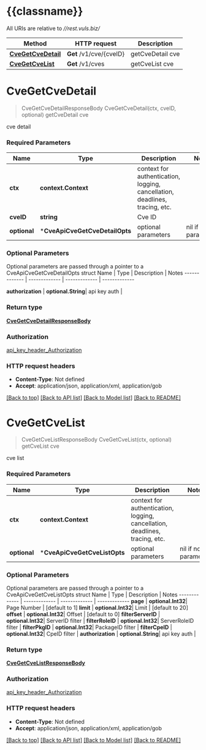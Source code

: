 # {{classname}}

All URIs are relative to *//rest.vuls.biz/*

Method | HTTP request | Description
------------- | ------------- | -------------
[**CveGetCveDetail**](CveApi.md#CveGetCveDetail) | **Get** /v1/cve/{cveID} | getCveDetail cve
[**CveGetCveList**](CveApi.md#CveGetCveList) | **Get** /v1/cves | getCveList cve

# **CveGetCveDetail**
> CveGetCveDetailResponseBody CveGetCveDetail(ctx, cveID, optional)
getCveDetail cve

cve detail

### Required Parameters

Name | Type | Description  | Notes
------------- | ------------- | ------------- | -------------
 **ctx** | **context.Context** | context for authentication, logging, cancellation, deadlines, tracing, etc.
  **cveID** | **string**| Cve ID | 
 **optional** | ***CveApiCveGetCveDetailOpts** | optional parameters | nil if no parameters

### Optional Parameters
Optional parameters are passed through a pointer to a CveApiCveGetCveDetailOpts struct
Name | Type | Description  | Notes
------------- | ------------- | ------------- | -------------

 **authorization** | **optional.String**| api key auth | 

### Return type

[**CveGetCveDetailResponseBody**](CveGetCveDetailResponseBody.md)

### Authorization

[api_key_header_Authorization](../README.md#api_key_header_Authorization)

### HTTP request headers

 - **Content-Type**: Not defined
 - **Accept**: application/json, application/xml, application/gob

[[Back to top]](#) [[Back to API list]](../README.md#documentation-for-api-endpoints) [[Back to Model list]](../README.md#documentation-for-models) [[Back to README]](../README.md)

# **CveGetCveList**
> CveGetCveListResponseBody CveGetCveList(ctx, optional)
getCveList cve

cve list

### Required Parameters

Name | Type | Description  | Notes
------------- | ------------- | ------------- | -------------
 **ctx** | **context.Context** | context for authentication, logging, cancellation, deadlines, tracing, etc.
 **optional** | ***CveApiCveGetCveListOpts** | optional parameters | nil if no parameters

### Optional Parameters
Optional parameters are passed through a pointer to a CveApiCveGetCveListOpts struct
Name | Type | Description  | Notes
------------- | ------------- | ------------- | -------------
 **page** | **optional.Int32**| Page Number | [default to 1]
 **limit** | **optional.Int32**| Limit | [default to 20]
 **offset** | **optional.Int32**| Offset | [default to 0]
 **filterServerID** | **optional.Int32**| ServerID filter | 
 **filterRoleID** | **optional.Int32**| ServerRoleID filter | 
 **filterPkgID** | **optional.Int32**| PackageID filter | 
 **filterCpeID** | **optional.Int32**| CpeID filter | 
 **authorization** | **optional.String**| api key auth | 

### Return type

[**CveGetCveListResponseBody**](CveGetCveListResponseBody.md)

### Authorization

[api_key_header_Authorization](../README.md#api_key_header_Authorization)

### HTTP request headers

 - **Content-Type**: Not defined
 - **Accept**: application/json, application/xml, application/gob

[[Back to top]](#) [[Back to API list]](../README.md#documentation-for-api-endpoints) [[Back to Model list]](../README.md#documentation-for-models) [[Back to README]](../README.md)

